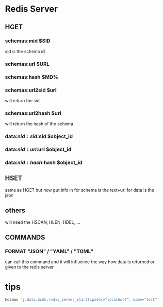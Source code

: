 # Redis Server


## HGET

### schemas:mid $SID

sid is the schema id

### schemas:url $URL

### schemas:hash $MD%

### schemas:url2sid $url

will return the sid

### schemas:url2hash $url

will return the hash of the schema

### data:$nid:sid:$sid $object_id

### data:$nid:url:$url $object_id

### data:$nid:hash:$hash $object_id


## HSET

same as HGET but now put info in
for schema is the text+url
for data is the json

## others

will need the HSCAN, HLEN, HDEL, ...

## COMMANDS

### FORMAT "JSON" / "YAML" / "TOML"

can call this command and it will influence the way how data is returned or given to the redis server



# tips

```bash
kosmos 'j.data.bcdb.redis_server_start(ipaddr="localhost", name="test", port=6380, secret="123456", bcdbname="test", )'
```
